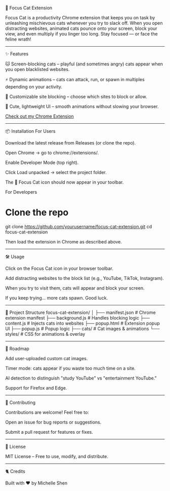 🐾 Focus Cat Extension

Focus Cat is a productivity Chrome extension that keeps you on task by unleashing mischievous cats whenever you try to slack off.
When you open distracting websites, animated cats pounce onto your screen, block your view, and even multiply if you linger too long. Stay focused — or face the feline wrath!

------------------------------------------
✨ Features

  🐱 Screen-blocking cats – playful (and sometimes angry) cats appear when you open blacklisted websites.

  ⚡ Dynamic animations – cats can attack, run, or spawn in multiples depending on your activity.

  🎯 Customizable site blocking – choose which sites to block or allow.

  🎨 Cute, lightweight UI – smooth animations without slowing your browser.

[Check out my Chrome Extension](https://chromewebstore.google.com/detail/focus-cat-stop-entertainm/ffkmmlfnehpmdhkdfjhihibfkbdflmag)

------------------------------------------
📦 Installation
For Users

Download the latest release from Releases
 (or clone the repo).

Open Chrome → go to chrome://extensions/.

Enable Developer Mode (top right).

Click Load unpacked → select the project folder.

The 🐾 Focus Cat icon should now appear in your toolbar.

For Developers
# Clone the repo
git clone https://github.com/yourusername/focus-cat-extension.git
cd focus-cat-extension

Then load the extension in Chrome as described above.

------------------------------------------
🛠️ Usage

Click on the Focus Cat icon in your browser toolbar.

Add distracting websites to the block list (e.g., YouTube, TikTok, Instagram).

When you try to visit them, cats will appear and block your screen.

If you keep trying… more cats spawn. Good luck.

------------------------------------------
📂 Project Structure
focus-cat-extension/
│
├── manifest.json        # Chrome extension manifest
├── background.js        # Handles blocking logic
├── content.js           # Injects cats into websites
├── popup.html           # Extension popup UI
├── popup.js             # Popup logic
├── cats/                # Cat images & animations
└── styles/              # CSS for animations & overlay

------------------------------------------
🔮 Roadmap

 Add user-uploaded custom cat images.

 Timer mode: cats appear if you waste too much time on a site.

 AI detection to distinguish "study YouTube" vs "entertainment YouTube."

 Support for Firefox and Edge.

------------------------------------------
🤝 Contributing

Contributions are welcome! Feel free to:

Open an issue for bug reports or suggestions.

Submit a pull request for features or fixes.

------------------------------------------
📜 License

MIT License
 – Free to use, modify, and distribute.

------------------------------------------
🐈 Credits

Built with ❤️ by Michelle Shen
